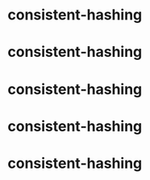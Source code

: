# consistent-hashing
# consistent-hashing
# consistent-hashing
# consistent-hashing
# consistent-hashing
